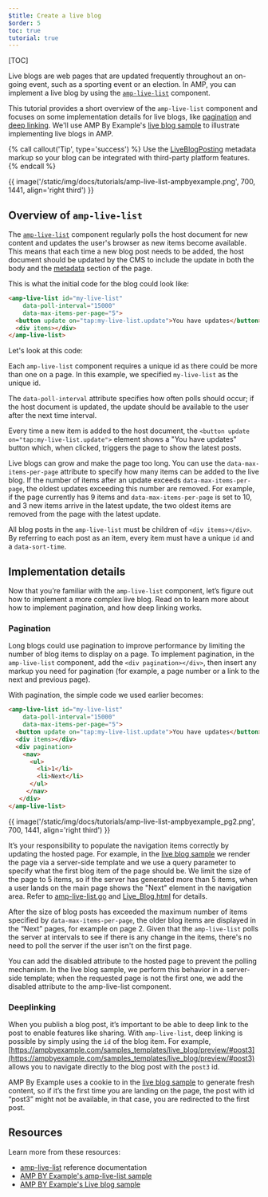 ```yaml
---
$title: Create a live blog
$order: 5
toc: true
tutorial: true
---
```


[TOC]



Live blogs are web pages that are updated frequently throughout an on-going event, such as a sporting event or an election. In AMP, you can implement a live blog by using the [`amp-live-list`](/docs/reference/components/amp-live-list.html) component.

This tutorial provides a short overview of the `amp-live-list` component and focuses on some implementation details for live blogs, like [pagination](#pagination) and [deep linking](#deeplinking). We'll use AMP By Example's [live blog sample](https://www.ampbyexample.com/samples_templates/live_blog/) to illustrate implementing live blogs in AMP.

{% call callout('Tip', type='success') %}
Use the [LiveBlogPosting](http://schema.org/LiveBlogPosting) metadata markup so your blog can be integrated with third-party platform features.
{% endcall %}

{{ image('/static/img/docs/tutorials/amp-live-list-ampbyexample.png', 700, 1441, align='right third') }} 

## Overview of `amp-live-list`

The [`amp-live-list`](/docs/reference/components/amp-live-list.html) component regularly polls the host document for new content and updates the user's browser as new items become available. This means that each time a new blog post needs to be added, the host document should be updated by the CMS to include the update in both the body and the [metadata](https://ampbyexample.com/samples_templates/live_blog/#metadata) section of the page.


This is what the initial code for the blog could look like:

```html
<amp-live-list id="my-live-list"
    data-poll-interval="15000"
    data-max-items-per-page="5">
  <button update on="tap:my-live-list.update">You have updates</button>
  <div items></div>
</amp-live-list>
```

Let's look at this code:

Each `amp-live-list` component requires a unique id as there could be more than one on a page.  In this example, we specified `my-live-list` as the unique id.

The `data-poll-interval` attribute specifies how often polls should occur; if the host document is updated, the update should be available to the user after the next time interval.

Every time a new item is added to the host document, the `<button update on="tap:my-live-list.update">` element shows a "You have updates" button which, when clicked, triggers the page to show the latest posts.

Live blogs can grow and make the page too long. You can use the `data-max-items-per-page` attribute to specify how many items can be added to the live blog. If the number of items after an update exceeds `data-max-items-per-page`, the oldest updates exceeding this number are removed. For example, if the page currently has 9 items and `data-max-items-per-page` is set to 10, and 3 new items arrive in the latest update, the two oldest items are removed from the page with the latest update.

All blog posts in the `amp-live-list` must be children of `<div items></div>`. By referring to each post as an item, every item must have a unique `id` and a `data-sort-time`.

## Implementation details

Now that you’re familiar with the `amp-live-list` component, let’s figure out how to implement a more complex live blog. Read on to learn more about how to implement pagination, and how deep linking works.

### Pagination

Long blogs could use pagination to improve performance by limiting the number of blog items to display on a page. To implement pagination, in the `amp-live-list` component, add the `<div pagination></div>`, then insert any markup you need for pagination (for example, a page number or a link to the next and previous page).

With pagination, the simple code we used earlier becomes:

```html
<amp-live-list id="my-live-list"
    data-poll-interval="15000"
    data-max-items-per-page="5">
  <button update on="tap:my-live-list.update">You have updates</button>
  <div items></div>
  <div pagination>
    <nav>
      <ul>
        <li>1</li>
        <li>Next</li>
      </ul>
     </nav>
   </div>
</amp-live-list>
```

{{ image('/static/img/docs/tutorials/amp-live-list-ampbyexample_pg2.png', 700, 1441, align='right third') }}  

It’s your responsibility to populate the navigation items correctly by updating the hosted page. For example, in the [live blog sample](https://www.ampbyexample.com/samples_templates/live_blog/) we render the page via a server-side template and we use a query parameter to specify what the first blog item of the page should be. We limit the size of the page to 5 items, so if the server has generated more than 5 items, when a user lands on the main page shows the "Next" element in the navigation area. Refer to [amp-live-list.go](https://github.com/ampproject/amp-by-example/blob/master/backend/amp-live-list.go#L182) and [Live_Blog.html](https://github.com/ampproject/amp-by-example/blob/master/src/60_Samples_%2526_Templates/Live_Blog.html) for details.

After the size of blog posts has exceeded the maximum number of items specified by `data-max-items-per-page`, the older blog items are displayed in the “Next” pages, for example on page 2. Given that the `amp-live-list` polls the server at intervals to see if there is any change in the items, there's no need to poll the server if the user isn't on the first page.

You can add the disabled attribute to  the hosted page to prevent the polling mechanism. In the live blog sample, we perform this behavior in  a server-side template; when the requested page is not the first one, we add the disabled attribute to the amp-live-list component.

### Deeplinking

When you publish a blog post, it’s important to be able to deep link to the post to enable features like sharing. With `amp-live-list`, deep linking is possible by simply using the `id` of the blog item. For example, [https://ampbyexample.com/samples_templates/live_blog/preview/#post3](https://ampbyexample.com/samples_templates/live_blog/preview/#post3) allows you to navigate directly to the blog post with the `post3` id.

AMP By Example uses a cookie to in the [live blog sample](https://www.ampbyexample.com/samples_templates/live_blog/) to generate fresh content, so if it’s the first time you are landing on the page, the post with id “post3” might not be available, in that case, you are redirected to the first post.


## Resources

Learn more from these resources:

- [amp-live-list](/docs/reference/components/amp-live-list.html) reference documentation
- [AMP BY Example's amp-live-list sample](https://ampbyexample.com/components/amp-live-list/)
- [AMP BY Example's Live blog sample](https://www.ampbyexample.com/samples_templates/live_blog/)

